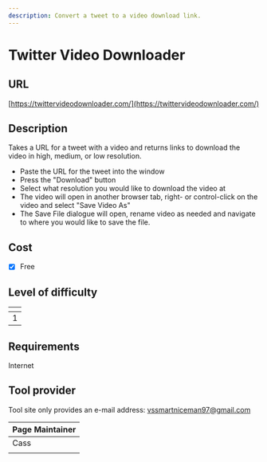 ```yaml
---
description: Convert a tweet to a video download link.
---
```


# Twitter Video Downloader

## URL

[https://twittervideodownloader.com/](https://twittervideodownloader.com/)

## Description

Takes a URL for a tweet with a video and returns links to download the video in high, medium, or low resolution.

* Paste the URL for the tweet into the window
* Press the "Download" button
* Select what resolution you would like to download the video at
* The video will open in another browser tab, right- or control-click on the video and select "Save Video As"
* The Save File dialogue will open, rename video as needed and navigate to where you would like to save the file.

## Cost

* [x] Free

## Level of difficulty

<table><thead><tr><th data-type="rating" data-max="5"></th></tr></thead><tbody><tr><td>1</td></tr></tbody></table>

## Requirements

Internet

## Tool provider

Tool site only provides an e-mail address: vssmartniceman97@gmail.com

| Page Maintainer |
| --------------- |
| Cass            |
|                 |
